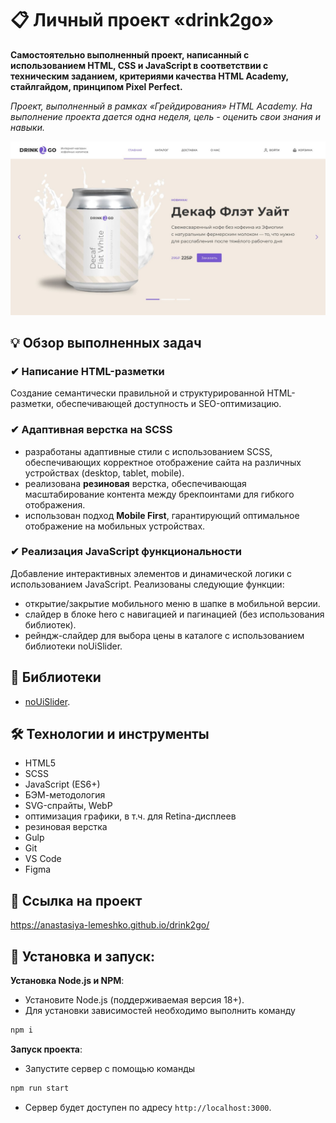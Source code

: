 # 📋 Личный проект «drink2go»

**Самостоятельно выполненный проект, написанный с использованием HTML, CSS и JavaScript в соответствии с техническим заданием, критериями качества HTML Academy, стайлгайдом, принципом Pixel Perfect.**

*Проект, выполненный в рамках «Грейдирования» HTML Academy. На выполнение проекта дается одна неделя, цель - оценить свои знания и навыки.*

<img src="source/images/readme/hero.jpg" alt="Hero drink2go.">

## 💡 Обзор выполненных задач

### ✔ Написание HTML-разметки
Создание семантически правильной и структурированной HTML-разметки, обеспечивающей доступность и SEO-оптимизацию.

### ✔ Адаптивная верстка на SCSS
- разработаны адаптивные стили с использованием SCSS, обеспечивающих корректное отображение сайта на различных устройствах (desktop, tablet, mobile).
- реализована **резиновая** верстка, обеспечивающая масштабирование контента между брекпоинтами для гибкого отображения.
- использован подход **Mobile First**, гарантирующий оптимальное отображение на мобильных устройствах.

### ✔ Реализация JavaScript функциональности
Добавление интерактивных элементов и динамической логики с использованием JavaScript.  Реализованы следующие функции:
- открытие/закрытие мобильного меню в шапке в мобильной версии.
- слайдер в блоке hero с навигацией и пагинацией (без использования библиотек).
- рейндж-слайдер для выбора цены в каталоге с использованием библиотеки noUiSlider.


## 📖 Библиотеки

- [noUiSlider](https://refreshless.com/nouislider/).


## 🛠 Технологии и инструменты

- HTML5
- SCSS
- JavaScript (ES6+)
- БЭМ-методология
- SVG-спрайты, WebP
- оптимизация графики, в т.ч. для Retina-дисплеев
- резиновая верстка
- Gulp
- Git
- VS Code
- Figma


## 📌 Ссылка на проект

https://anastasiya-lemeshko.github.io/drink2go/


## 🚀 Установка и запуск:

**Установка Node.js и NPM**:
- Установите Node.js (поддерживаемая версия 18+).
- Для установки зависимостей необходимо выполнить команду
```bash
npm i
```

**Запуск проекта**:
- Запустите сервер с помощью команды
```bash
npm run start
```
- Сервер будет доступен по адресу `http://localhost:3000`.
